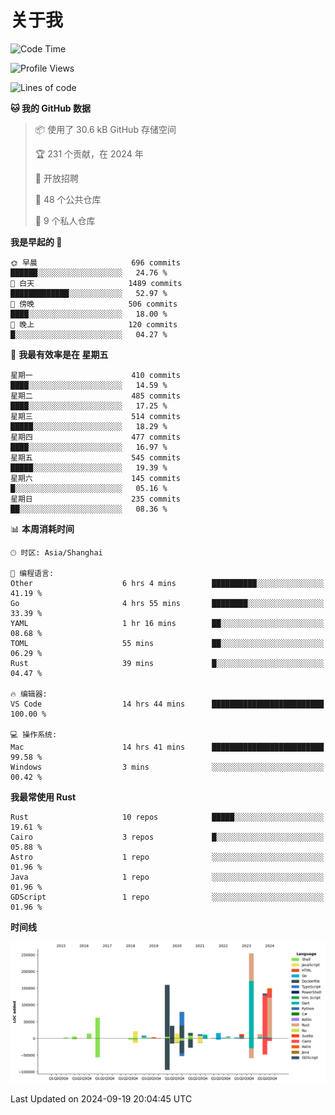 # 关于我

<!--START_SECTION:waka-->
![Code Time](http://img.shields.io/badge/Code%20Time-3%2C164%20hrs%201%20min-blue)

![Profile Views](http://img.shields.io/badge/%E4%B8%AA%E4%BA%BA%E8%B5%84%E6%96%99%E8%A7%82%E7%9C%8B%E6%AC%A1%E6%95%B0-0-blue)

![Lines of code](https://img.shields.io/badge/%E4%BB%8E%E3%80%8CHello%20World%E3%80%8D%E8%B5%B7%E6%88%91%E5%B7%B2%E7%BB%8F%E5%86%99%E4%BA%86-1.0%20million%20%E8%A1%8C%E4%BB%A3%E7%A0%81-blue)

**🐱 我的 GitHub 数据** 

> 📦  使用了 30.6 kB GitHub 存储空间 
 > 
> 🏆 231 个贡献，在 2024 年
 > 
> 💼 开放招聘
 > 
> 📜 48 个公共仓库 
 > 
> 🔑 9 个私人仓库 
 > 
**我是早起的 🐤** 

```text
🌞 早晨                     696 commits         ██████░░░░░░░░░░░░░░░░░░░   24.76 % 
🌆 白天                     1489 commits        █████████████░░░░░░░░░░░░   52.97 % 
🌃 傍晚                     506 commits         ████░░░░░░░░░░░░░░░░░░░░░   18.00 % 
🌙 晚上                     120 commits         █░░░░░░░░░░░░░░░░░░░░░░░░   04.27 % 
```
📅 **我最有效率是在 星期五** 

```text
星期一                      410 commits         ████░░░░░░░░░░░░░░░░░░░░░   14.59 % 
星期二                      485 commits         ████░░░░░░░░░░░░░░░░░░░░░   17.25 % 
星期三                      514 commits         █████░░░░░░░░░░░░░░░░░░░░   18.29 % 
星期四                      477 commits         ████░░░░░░░░░░░░░░░░░░░░░   16.97 % 
星期五                      545 commits         █████░░░░░░░░░░░░░░░░░░░░   19.39 % 
星期六                      145 commits         █░░░░░░░░░░░░░░░░░░░░░░░░   05.16 % 
星期日                      235 commits         ██░░░░░░░░░░░░░░░░░░░░░░░   08.36 % 
```


📊 **本周消耗时间** 

```text
🕑︎ 时区: Asia/Shanghai

💬 编程语言: 
Other                    6 hrs 4 mins        ██████████░░░░░░░░░░░░░░░   41.19 % 
Go                       4 hrs 55 mins       ████████░░░░░░░░░░░░░░░░░   33.39 % 
YAML                     1 hr 16 mins        ██░░░░░░░░░░░░░░░░░░░░░░░   08.68 % 
TOML                     55 mins             ██░░░░░░░░░░░░░░░░░░░░░░░   06.29 % 
Rust                     39 mins             █░░░░░░░░░░░░░░░░░░░░░░░░   04.47 % 

🔥 编辑器: 
VS Code                  14 hrs 44 mins      █████████████████████████   100.00 % 

💻 操作系统: 
Mac                      14 hrs 41 mins      █████████████████████████   99.58 % 
Windows                  3 mins              ░░░░░░░░░░░░░░░░░░░░░░░░░   00.42 % 
```

**我最常使用 Rust** 

```text
Rust                     10 repos            █████░░░░░░░░░░░░░░░░░░░░   19.61 % 
Cairo                    3 repos             █░░░░░░░░░░░░░░░░░░░░░░░░   05.88 % 
Astro                    1 repo              ░░░░░░░░░░░░░░░░░░░░░░░░░   01.96 % 
Java                     1 repo              ░░░░░░░░░░░░░░░░░░░░░░░░░   01.96 % 
GDScript                 1 repo              ░░░░░░░░░░░░░░░░░░░░░░░░░   01.96 % 
```



**时间线**

![Lines of Code chart](https://raw.githubusercontent.com/catusax/catusax/master/assets/bar_graph.png)


 Last Updated on 2024-09-19 20:04:45 UTC
<!--END_SECTION:waka-->
